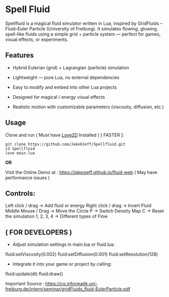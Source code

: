 # Spell Fluid

Spellfluid is a magical fluid simulator written in Lua, inspired by GridFluids – Fluid–Euler Particle (University of Freiburg). It simulates flowing, glowing, spell-like fluids using a simple grid + particle system — perfect for games, visual effects, or experiments.

## Features

- Hybrid Eulerian (grid) + Lagrangian (particle) simulation

- Lightweight — pure Lua, no external dependencies

- Easy to modify and embed into other Lua projects

- Designed for magical / energy visual effects

- Realistic motion with customizable parameters (viscosity, diffusion, etc.)

## Usage

Clone and run ( Must have [Love2D](https://love2d.org/) Installed ) [ FASTER ]:

```
git clone https://github.com/JakeOJeff/Spellfluid.git
cd Spellfluid
love main.lua
```

**OR**

Visit the Online Demo at : https://jakeojeff.github.io/fluid-web ( May have performance issues )



## Controls:

Left click / drag → Add fluid or energy
Right click / drag → Invert Fluid
Middle Mouse / Drag → Move the Circle
P → Switch Density Map
C → Reset the simulation
1, 2, 3, 4 → Different types of Flow


## ( FOR DEVELOPERS )
- Adjust simulation settings in main.lua or fluid.lua:

fluid:setViscosity(0.002)
fluid:setDiffusion(0.001)
fluid:setResolution(128)


- Integrate it into your game or project by calling:

fluid:update(dt)
fluid:draw()

Important Source : https://cg.informatik.uni-freiburg.de/intern/seminar/gridFluids_fluid-EulerParticle.pdf
